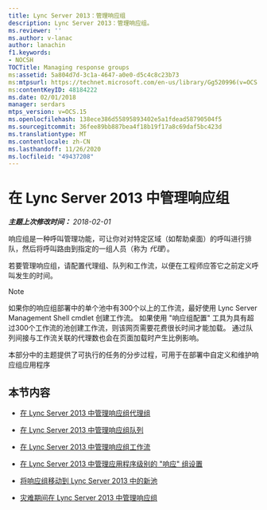 ```yaml
---
title: Lync Server 2013：管理响应组
description: Lync Server 2013：管理响应组。
ms.reviewer: ''
ms.author: v-lanac
author: lanachin
f1.keywords:
- NOCSH
TOCTitle: Managing response groups
ms:assetid: 5a804d7d-3c1a-4647-a0e0-d5c4c8c23b73
ms:mtpsurl: https://technet.microsoft.com/en-us/library/Gg520996(v=OCS.15)
ms:contentKeyID: 48184222
ms.date: 02/01/2018
manager: serdars
mtps_version: v=OCS.15
ms.openlocfilehash: 138ece386d55895893402e5a1fdead58790504f5
ms.sourcegitcommit: 36fee89bb887bea4f18b19f17a8c69daf5bc423d
ms.translationtype: MT
ms.contentlocale: zh-CN
ms.lasthandoff: 11/26/2020
ms.locfileid: "49437208"
---
```

# <a name="managing-response-groups-in-lync-server-2013"></a>在 Lync Server 2013 中管理响应组

<div data-xmlns="http://www.w3.org/1999/xhtml">

<div class="topic" data-xmlns="http://www.w3.org/1999/xhtml" data-msxsl="urn:schemas-microsoft-com:xslt" data-cs="https://msdn.microsoft.com/">

<div data-asp="https://msdn2.microsoft.com/asp">



</div>

<div id="mainSection">

<div id="mainBody">

<span> </span>

_**主题上次修改时间：** 2018-02-01_

响应组是一种呼叫管理功能，可让你对对特定区域（如帮助桌面）的呼叫进行排队，然后将呼叫路由到指定的一组人员（称为 *代理*）。

若要管理响应组，请配置代理组、队列和工作流，以便在工程师应答它之前定义呼叫发生的时间。

<div>


> [!NOTE]  
> 如果你的响应组部署中的单个池中有300个以上的工作流，最好使用 Lync Server Management Shell cmdlet 创建工作流。 如果使用 "响应组配置" 工具为具有超过300个工作流的池创建工作流，则该网页需要花费很长时间才能加载。 通过队列间接与工作流关联的代理数也会在页面加载时产生比例影响。



</div>

本部分中的主题提供了可执行的任务的分步过程，可用于在部署中自定义和维护响应组应用程序

<div>

## <a name="in-this-section"></a>本节内容

  - [在 Lync Server 2013 中管理响应组代理组](lync-server-2013-managing-response-group-agent-groups.md)

  - [在 Lync Server 2013 中管理响应组队列](lync-server-2013-managing-response-group-queues.md)

  - [在 Lync Server 2013 中管理响应组工作流](lync-server-2013-managing-response-group-workflows.md)

  - [在 Lync Server 2013 中管理应用程序级别的 "响应" 组设置](lync-server-2013-managing-application-level-response-group-settings.md)

  - [将响应组移动到 Lync Server 2013 中的新池](lync-server-2013-moving-response-groups-to-a-new-pool.md)

  - [灾难期间在 Lync Server 2013 中管理响应组](lync-server-2013-managing-response-groups-during-a-disaster.md)

</div>

</div>

<span> </span>

</div>

</div>

</div>

